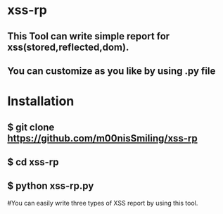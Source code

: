 # xss-rp
## This Tool can write simple report for xss(stored,reflected,dom).
## You can customize as you like by using .py file
# Installation
## $ git clone  https://github.com/m00nisSmiling/xss-rp
## $ cd xss-rp
## $ python xss-rp.py
#You can easily write three types of XSS report by using this tool.
